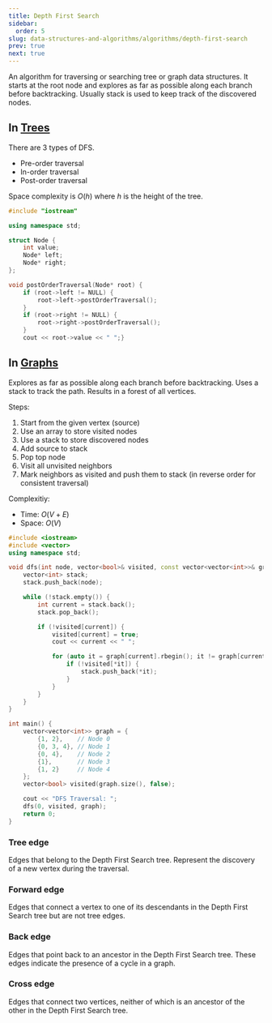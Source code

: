 ```yaml
---
title: Depth First Search
sidebar:
  order: 5
slug: data-structures-and-algorithms/algorithms/depth-first-search
prev: true
next: true
---
```



An algorithm for traversing or searching tree or graph data structures. It starts at the root node and explores as far as possible along each branch before backtracking. Usually stack is used to keep track of the discovered nodes.

## In [Trees](/data-structures-and-algorithms/data-structures/tree)

There are 3 types of DFS.
- Pre-order traversal
- In-order traversal
- Post-order traversal

Space complexity is $O(h)$ where $h$ is the height of the tree.

```cpp
#include "iostream"

using namespace std;

struct Node {
    int value;
    Node* left;
    Node* right;
};

void postOrderTraversal(Node* root) {
    if (root->left != NULL) {
        root->left->postOrderTraversal();
    }
    if (root->right != NULL) {
        root->right->postOrderTraversal();
    }
    cout << root->value << " ";}
```

## In [Graphs](/data-structures-and-algorithms/data-structures/graph)

Explores as far as possible along each branch before backtracking. Uses a stack to track the path. Results in a forest of all vertices.

Steps:

1. Start from the given vertex (source)
2. Use an array to store visited nodes
3. Use a stack to store discovered nodes
3. Add source to stack
4. Pop top node
5. Visit all unvisited neighbors
6. Mark neighbors as visited and push them to stack (in reverse order for consistent traversal)

Complexitiy:
- Time: $O(V + E)$
- Space: $O(V)$

```cpp
#include <iostream>
#include <vector>
using namespace std;

void dfs(int node, vector<bool>& visited, const vector<vector<int>>& graph) {
    vector<int> stack;
    stack.push_back(node);

    while (!stack.empty()) {
        int current = stack.back();
        stack.pop_back();

        if (!visited[current]) {
            visited[current] = true;
            cout << current << " ";

            for (auto it = graph[current].rbegin(); it != graph[current].rend(); ++it) {
                if (!visited[*it]) {
                    stack.push_back(*it);
                }
            }
        }
    }
}

int main() {
    vector<vector<int>> graph = {
        {1, 2},    // Node 0
        {0, 3, 4}, // Node 1
        {0, 4},    // Node 2
        {1},       // Node 3
        {1, 2}     // Node 4
    };
    vector<bool> visited(graph.size(), false);

    cout << "DFS Traversal: ";
    dfs(0, visited, graph);
    return 0;
}
```

### Tree edge

Edges that belong to the Depth First Search tree. Represent the discovery of a new vertex during the traversal.

### Forward edge

Edges that connect a vertex to one of its descendants in the Depth First Search tree but are not tree edges.

### Back edge

Edges that point back to an ancestor in the Depth First Search tree. These edges indicate the presence of a cycle in a graph.

### Cross edge

Edges that connect two vertices, neither of which is an ancestor of the other in the Depth First Search tree.
